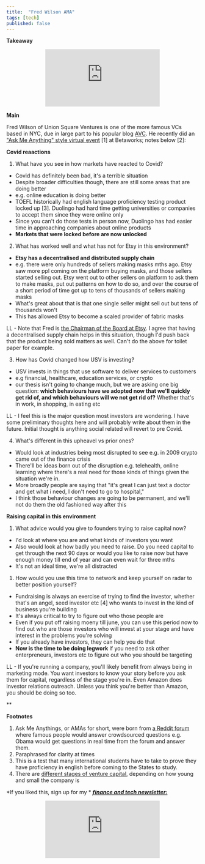 ```yaml
---
title:  "Fred Wilson AMA"  
tags: [tech]
published: false
---
```


**Takeaway**

<style>
      .iframe-container {
        overflow: hidden;        
        padding-top: 50%; <!-- Calculated from the aspect ration of the content (in case of 16:9 it is 9/16= 0.5625) -->
        position: relative;
      }
      .iframe-container iframe { 
         border: 0;
         height: 100%; <!-- Finally, width and height are set to 100% so the iframe takes up 100% of the containers space. -->
         left: 0;
         position: absolute;
         top: 0;
         width: 100%;
         display: block;
         margin: 0 auto; <!-- center image -->
      }
      <!-- 4x3 Aspect Ratio -->
      .iframe-container-4x3 {
        padding-top: 75%;
      }
</style> 

<div class="iframe-container-4x3">
  <p align="center"><iframe src="https://avoidboringpeople.substack.com/embed" frameborder="0" scrolling="no"> </iframe></p>
</div>

**Main**

Fred Wilson of Union Square Ventures is one of the more famous VCs based in NYC, due in large part to his popular blog [AVC](https://avc.com/ "AVC"). He recently did an ["Ask Me Anything" style virtual event](https://askmeanythinglivefredwilson.splashthat.com/? "Link") \[1\] at Betaworks; notes below \[2\]:

**Covid reaactions**

1. What have you see in how markets have reacted to Covid?
  - Covid has definitely been bad, it's a terrible situation
  - Despite broader difficulties though, there are still some areas that are doing better
  - e.g. online education is doing better
  - TOEFL historically had english language proficiency testing product locked up \[3\]. Duolingo had hard time getting universities or companies to accept them since they were online only
  - Since you can't do those tests in person now, Duolingo has had easier time in approaching companies about online products
  - **Markets that were locked before are now unlocked**
  
2. What has worked well and what has not for Etsy in this environment?
  - **Etsy has a decentralised and distributed supply chain**
  - e.g. there were only hundreds of sellers making masks mths ago. Etsy saw more ppl coming on the platform buying masks, and those sellers started selling out. Etsy went out to other sellers on platform to ask them to make masks, put out patterns on how to do so, and over the course of a short period of time got up to tens of thousands of sellers making masks
  - What's great about that is that one single seller might sell out but tens of thousands won't
  - This has allowed Etsy to become a scaled provider of fabric masks
  
LL - Note that Fred is [the Chairman of the Board at Etsy](https://investors.etsy.com/governance/board-of-directors/default.aspx "Etsy"). I agree that having a decentralised supply chain helps in this situation, though I'd push back that the product being sold matters as well. Can't do the above for toilet paper for example.

3. How has Covid changed how USV is investing?
  - USV invests in things that use software to deliver services to customers
  - e.g financial, healthcare, education services, or crypto
  - our thesis isn't going to change much, but we are asking one big question: **which behaviours have we adopted now that we'll quickly get rid of, and which behaviours will we not get rid of?** Whether that's in work, in shopping, in eating etc
  
LL - I feel this is the major question most investors are wondering. I have some preliminary thoughts here and will probably write about them in the future. Initial thought is anything social related will revert to pre Covid.
  
4. What's different in this upheavel vs prior ones?
  - Would look at industries being most disrupted to see e.g. in 2009 crypto came out of the finance crisis
  - There'll be ideas born out of the disruption e.g. telehealth, online learning where there's a real need for those kinds of things given the situation we're in. 
  - More broadly people are saying that "it's great I can just text a doctor and get what i need, I don't need to go to hospital,"
  - I think those behaviour changes are going to be permanent, and we'll not do them the old fashioned way after this

**Raising capital in this environment**

1. What advice would you give to founders trying to raise capital now?
  - I'd look at where you are and what kinds of investors you want
  - Also would look at how badly you need to raise. Do you need capital to get through the next 90 days or would you like to raise now but have enough money till end of year and can even wait for three mths
  - It's not an ideal time, we're all distracted
  
1. How would you use this time to network and keep yourself on radar to better position yourself?
  - Fundraising is always an exercise of trying to find the investor, whether that's an angel, seed investor etc \[4\] who wants to invest in the kind of business you're building
  - It's always critical to try to figure out who those people are
  - Even if you put off raising moeny till june, you can use this period now to find out who are those investors who will invest at your stage and have interest in the problems you're solving
  - If you already have investors, they can help you do that
  - **Now is the time to be doing legwork** if you need to ask other enterpreneurs, investors etc to figure out who you should be targeting
  
LL - If you're running a company, you'll likely benefit from always being in marketing mode. You want investors to know your story before you ask them for capital, regardless of the stage you're in. Even Amazon does investor relations outreach. Unless you think you're better than Amazon, you should be doing so too.

**

**Footnotes**

1. Ask Me Anythings, or AMAs for short, were born from [a Reddit forum](https://www.theatlantic.com/technology/archive/2014/01/ama-how-a-weird-internet-thing-became-a-mainstream-delight/282860/ "AMA") where famous people would answer crowdsourced questions e.g. Obama would get questions in real time from the forum and answer them.
2. Paraphrased for clarity at times
3. This is a test that many international students have to take to prove they have proficiency in english before coming to the States to study. 
4. There are [different stages of venture capital,](https://www.visualcapitalist.com/startup-funding-stages/ "VC") depending on how young and small the company is

*If you liked this, sign up for my * ***[finance and tech newsletter:](https://avoidboringpeople.substack.com/ "ABP")***

<div class="iframe-container-4x3">
  <p align="center"><iframe src="https://avoidboringpeople.substack.com/embed" frameborder="0" scrolling="no"> </iframe></p>
</div>
